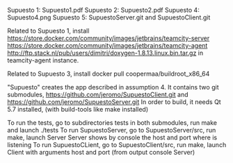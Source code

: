 Supuesto 1: Supuesto1.pdf
Supuesto 2: Supuesto2.pdf
Supuesto 4: Supuesto4.png
Supuesto 5: SupuestoServer.git and SupuestoClient.git

Related to Supuesto 1, install 
    https://store.docker.com/community/images/jetbrains/teamcity-server
    https://store.docker.com/community/images/jetbrains/teamcity-agent
    http://ftp.stack.nl/pub/users/dimitri/doxygen-1.8.13.linux.bin.tar.gz in teamcity-agent instance.

Related to Supuesto 3, install
    docker pull coopermaa/buildroot_x86_64
    
"Supuesto" creates the app described in assumption 4.
It contains two git submodules, https://github.com/jeromo/SupuestoClient.git and https://github.com/jeromo/SupuestoServer.git
In order to build, it needs Qt 5.7 installed, (with build-tools like make installed)

To run the tests, go to subdirectories tests in both submodules, run make and launch ./tests
To run SupuestoServer, go to SupuestoServer/src, run make, launch Server
Server shows by console the host and port where is listening
To run SupuestoCLient, go to SupuestoClient/src, run make, launch Client with arguments host and port (from output console Server)
